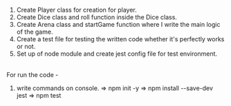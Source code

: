 ######
1. Create Player class for creation for player. 
2. Create Dice class and roll function inside the Dice class. 
3. Create Arena class and startGame function where I write the main logic of the game. 
4. Create a test file for testing the written code whether it's perfectly works or not. 
5. Set up of node module and create jest config file for test environment. 


######
For run the code - 
1. write commands on console. 
=> npm init -y
=> npm install --save-dev jest
=> npm test